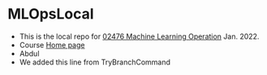 # MLOpsLocal
- This is the local repo for [02476 Machine Learning Operation](https://kurser.dtu.dk/course/02476) Jan. 2022. 
- Course [Home page](https://skaftenicki.github.io/dtu_mlops/)
- Abdul
- We added this line from TryBranchCommand